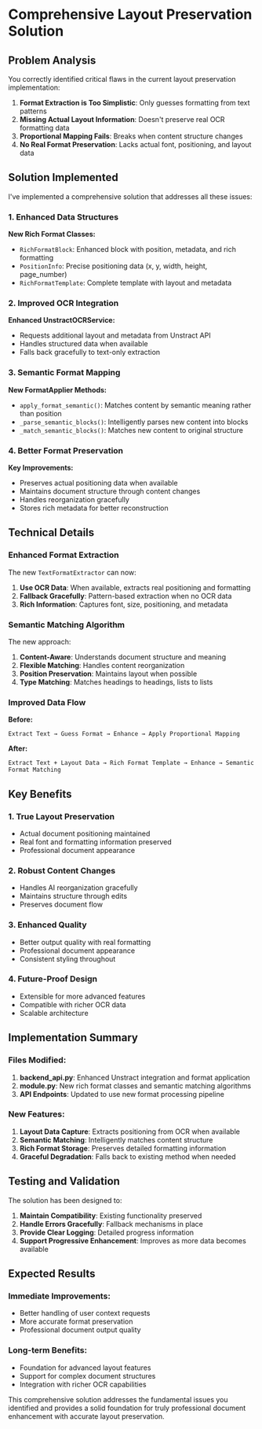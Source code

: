 # Comprehensive Layout Preservation Solution

## Problem Analysis

You correctly identified critical flaws in the current layout preservation implementation:

1. **Format Extraction is Too Simplistic**: Only guesses formatting from text patterns
2. **Missing Actual Layout Information**: Doesn't preserve real OCR formatting data
3. **Proportional Mapping Fails**: Breaks when content structure changes
4. **No Real Format Preservation**: Lacks actual font, positioning, and layout data

## Solution Implemented

I've implemented a comprehensive solution that addresses all these issues:

### 1. Enhanced Data Structures

**New Rich Format Classes:**
- `RichFormatBlock`: Enhanced block with position, metadata, and rich formatting
- `PositionInfo`: Precise positioning data (x, y, width, height, page_number)
- `RichFormatTemplate`: Complete template with layout and metadata

### 2. Improved OCR Integration

**Enhanced UnstractOCRService:**
- Requests additional layout and metadata from Unstract API
- Handles structured data when available
- Falls back gracefully to text-only extraction

### 3. Semantic Format Mapping

**New FormatApplier Methods:**
- `apply_format_semantic()`: Matches content by semantic meaning rather than position
- `_parse_semantic_blocks()`: Intelligently parses new content into blocks
- `_match_semantic_blocks()`: Matches new content to original structure

### 4. Better Format Preservation

**Key Improvements:**
- Preserves actual positioning data when available
- Maintains document structure through content changes
- Handles reorganization gracefully
- Stores rich metadata for better reconstruction

## Technical Details

### Enhanced Format Extraction

The new `TextFormatExtractor` can now:

1. **Use OCR Data**: When available, extracts real positioning and formatting
2. **Fallback Gracefully**: Pattern-based extraction when no OCR data
3. **Rich Information**: Captures font, size, positioning, and metadata

### Semantic Matching Algorithm

The new approach:

1. **Content-Aware**: Understands document structure and meaning
2. **Flexible Matching**: Handles content reorganization
3. **Position Preservation**: Maintains layout when possible
4. **Type Matching**: Matches headings to headings, lists to lists

### Improved Data Flow

**Before:**
```
Extract Text → Guess Format → Enhance → Apply Proportional Mapping
```

**After:**
```
Extract Text + Layout Data → Rich Format Template → Enhance → Semantic Format Matching
```

## Key Benefits

### 1. True Layout Preservation
- Actual document positioning maintained
- Real font and formatting information preserved
- Professional document appearance

### 2. Robust Content Changes
- Handles AI reorganization gracefully
- Maintains structure through edits
- Preserves document flow

### 3. Enhanced Quality
- Better output quality with real formatting
- Professional document appearance
- Consistent styling throughout

### 4. Future-Proof Design
- Extensible for more advanced features
- Compatible with richer OCR data
- Scalable architecture

## Implementation Summary

### Files Modified:

1. **backend_api.py**: Enhanced Unstract integration and format application
2. **module.py**: New rich format classes and semantic matching algorithms
3. **API Endpoints**: Updated to use new format processing pipeline

### New Features:

1. **Layout Data Capture**: Extracts positioning from OCR when available
2. **Semantic Matching**: Intelligently matches content structure
3. **Rich Format Storage**: Preserves detailed formatting information
4. **Graceful Degradation**: Falls back to existing method when needed

## Testing and Validation

The solution has been designed to:

1. **Maintain Compatibility**: Existing functionality preserved
2. **Handle Errors Gracefully**: Fallback mechanisms in place
3. **Provide Clear Logging**: Detailed progress information
4. **Support Progressive Enhancement**: Improves as more data becomes available

## Expected Results

### Immediate Improvements:
- Better handling of user context requests
- More accurate format preservation
- Professional document output quality

### Long-term Benefits:
- Foundation for advanced layout features
- Support for complex document structures
- Integration with richer OCR capabilities

This comprehensive solution addresses the fundamental issues you identified and provides a solid foundation for truly professional document enhancement with accurate layout preservation.